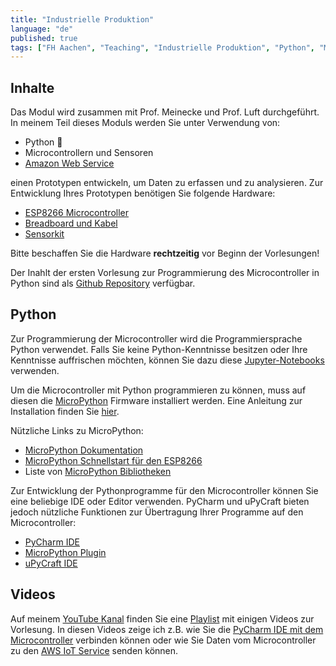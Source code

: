 ```yaml
---
title: "Industrielle Produktion"
language: "de"
published: true
tags: ["FH Aachen", "Teaching", "Industrielle Produktion", "Python", "MicroPython"]
---
```


## Inhalte
Das Modul wird zusammen mit Prof. Meinecke und Prof. Luft durchgeführt. 
In meinem Teil dieses Moduls werden Sie unter Verwendung von:

- Python 🐍
- Microcontrollern und Sensoren 
- [Amazon Web Service](https://aws.amazon.com/)

einen Prototypen entwickeln, um Daten zu erfassen und zu analysieren. Zur Entwicklung Ihres Prototypen benötigen Sie folgende Hardware:

- [ESP8266 Microcontroller](https://www.amazon.de/dp/B06Y1LZLLY)
- [Breadboard und Kabel](https://www.amazon.de/dp/B01N4VCYUK)
- [Sensorkit](https://www.amazon.de/dp/B01M30ZWQR/)

Bitte beschaffen Sie die Hardware **rechtzeitig** vor Beginn der Vorlesungen!

Der Inahlt der ersten Vorlesung zur Programmierung des Microcontroller in Python sind als [Github Repository](https://github.com/ceedee666/iot_introduction)
verfügbar.

## Python

Zur Programmierung der Microcontroller wird die Programmiersprache Python verwendet. Falls Sie keine Python-Kenntnisse besitzen
oder Ihre Kenntnisse auffrischen möchten, können Sie dazu diese [Jupyter-Notebooks](https://mybinder.org/v2/gh/ceedee666/python_intro_ws20/v1.2) verwenden.

Um die Microcontroller mit Python programmieren zu können, muss auf diesen die [MicroPython](https://micropython.org/) Firmware installiert werden. Eine Anleitung 
zur Installation finden Sie [hier](https://randomnerdtutorials.com/flash-upload-micropython-firmware-esp32-esp8266/). 

Nützliche Links zu MicroPython:

- [MicroPython Dokumentation](http://docs.micropython.org/en/latest/)
- [MicroPython Schnellstart für den ESP8266](http://docs.micropython.org/en/latest/esp8266/quickref.html)
- Liste von [MicroPython Bibliotheken](http://awesome-micropython.com/)


Zur Entwicklung der Pythonprogramme für den Microcontroller können Sie eine beliebige IDE oder Editor verwenden. PyCharm und uPyCraft bieten jedoch nützliche 
Funktionen zur Übertragung Ihrer Programme auf den Microcontroller:

- [PyCharm IDE](https://www.jetbrains.com/pycharm/)
- [MicroPython Plugin](https://github.com/vlasovskikh/intellij-micropython#installation) 
- [uPyCraft IDE](https://github.com/DFRobot/uPyCraft)

## Videos 

Auf meinem [YouTube Kanal](https://www.youtube.com/c/christiandrumm) finden Sie eine [Playlist](https://youtube.com/playlist?list=PLl09U8aTDcv1hw7fKlLS2gv9_rz1twPr4)
mit einigen Videos zur Vorlesung. In diesen Videos zeige ich z.B. wie Sie die [PyCharm IDE mit dem Microcontroller](https://youtu.be/CMgT60wM7tw) verbinden
können oder wie Sie Daten vom Microcontroller zu den [AWS IoT Service](https://youtu.be/0N3XAKuAGec) senden können.

